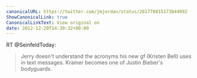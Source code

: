 ```yaml
---
canonicalURL: https://twitter.com/jmjordan/status/281770815173844992
ShowCanonicalLink: true
CanonicalLinkText: View original on
date: 2012-12-20T14:39:32+00:00
---
```

RT @SeinfeldToday:
> Jerry doesn't understand the acronyms his new gf (Kristen Bell) uses in text messages. Kramer becomes one of Justin Bieber's bodyguards.